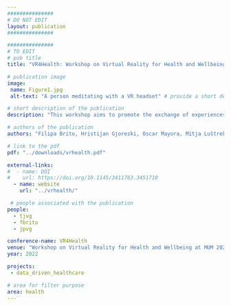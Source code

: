 ```yaml
---
###############
# DO NOT EDIT
layout: publication
###############

###############
# TO EDIT
# pub title
title: "VR4Health: Workshop on Virtual Reality for Health and Wellbeing"

# publication image
image:
 name: Figure1.jpg
 alt-text: "A person meditating with a VR headset" # provide a short description for the image #a11y

# short description of the publication
description: "This workshop aims to promote the exchange of experiences, knowledge, and know-how on strategies to develop effective and accessible VR tools for diagnosis, intervention, rehabilitation, and monitoring of health and wellbeing."

# authors of the publication
authors: "Filipa Brito, Hristijan Gjoreski, Oscar Mayora, Mitja Luštrek, Emilija Kizhevska, João Guerreiro, Kathrin Gerling, Sergi Bermúdez i Badia, Tiago Guerreiro"

# link to the pdf
pdf: "../downloads/vrhealth.pdf"

external-links:
#  - name: DOI
#    url: https://doi.org/10.1145/3411763.3451710
  - name: website
    url: "../vrhealth/"

 # people associated with the publication
people:
  - tjvg
  - fbrito
  - jpvg

conference-name: VR4Health
venue: "Workshop on Virtual Reality for Health and Wellbeing at MUM 2022"
year: 2022

projects:
 - data_driven_healthcare

# area for filter purpose
area: health
---
```

